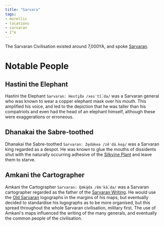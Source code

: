 ```yaml
---
title: "Sarvara"
tags:
- morellic
- locations
- sarvaran
- 2°e
---
```

The Sarvaran Civilisation existed around 7,000YA, and spoke [Sarvaran](languages/morellic/sarvaran/sarvaran.md).

# Notable People
## Hastini the Elephant
Hastini the Elephant `Sarvaran: Hestį́da /xesˈtĩ́.da/` was a Sarvaran general who was known to wear a copper elephant mask over his mouth. This amplified his voice, and led to the depiction that he was taller than his compatriots and even had the head of an elephant himself, although these were exaggerations or erroneous.

## Dhanakai the Sabre-toothed
Dhanakai the Sabre-toothed `Sarvaran: Zędákea /zẽˈdá.kea̯/` was a Sarvaran king regarded as a despot. He was known to glue the mouths of dissidents shut with the naturally occurring adhesive of the [Silkvine Plant](flora/silkvine/silkvine.md) and leave them to starve.

## Amkani the Cartographer
Amkani the Cartographer `Sarvaran: Ęmką́da /ẽmˈkã́.da/` was a Sarvaran cartographer regarded as the father of the [Sarvaran Writing](languages/morellic/sarvaran/sarvaran-logography.md). He would use the [Old Sarvaran](languages/morellic/sarvaran/old-sarvaran.md) logographs in the margins of his maps, but eventually decided to standardise his logographs as to be more organised, but this spread throughout the whole Sarvaran civilisation, military first. The use of Amkani's maps influenced the writing of the many generals, and eventually the common people of the civilisation.